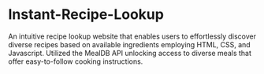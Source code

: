 # Instant-Recipe-Lookup

An intuitive recipe lookup website that enables users to effortlessly discover diverse recipes based on available ingredients employing HTML, CSS, and Javascript. Utilized the MealDB API unlocking access to diverse meals that offer easy-to-follow cooking instructions.
